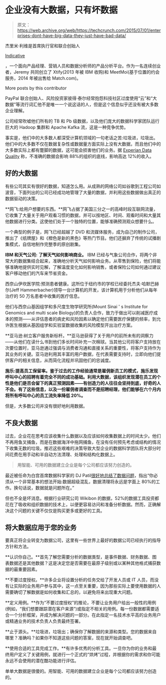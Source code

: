 # 企业没有大数据，只有坏数据 

> 原文：<https://web.archive.org/web/https://techcrunch.com/2015/07/01/enterprises-dont-have-big-data-they-just-have-bad-data/>

杰里米·利维是首席执行官和联合创始人

[Indicative](https://web.archive.org/web/20221206182320/http://www.indicative.com/)

，一个面向产品经理、营销人员和数据分析师的产品分析平台。作为一名连续创业者，Jeremy 共同创立了 Xtify(2013 年被 IBM 收购)和 MeetMoi(基于位置的约会服务，2014 年被出售给 Match.com)。

More posts by this contributor

PayPal 联合创始人、风险投资家彼得·泰尔经常抱怨科技社区过度使用“云”和“大数据”等流行词汇他不是唯一一个说这话的人，但是这个信息似乎还没有被大多数企业理解。

公司经常吹嘘他们所有的 TB 和 Pb 级数据，以及他们庞大的数据科学家团队运行巨大的 Hadoop 集群和 Apache Kafka 流，这是一种竞争优势。

事实是，他们中的大多数人都深受计算机领域的一句老话之苦:垃圾进，垃圾出。他们中的大多数不仅在数据复杂性或数据量方面实际上没有大数据，而且他们中的大多数实际上都有蹩脚的数据，这可能会损害他们的业务。据 [Experian Data Quality](https://web.archive.org/web/20221206182320/http://www.qas.co.uk/blog/data-quality/well-oiled-data-machine/) 称，不准确的数据会影响 88%的组织的底线，影响高达 12%的收入。

## 好的大数据

有些公司其实有很好的数据，知道怎么用。从成熟的网络公司如谷歌到工程公司如波音，下面列出的公司已经成功地管理了大量的数据，并利用这些数据做出真正的数据驱动的决策。

**网飞:给用户想要的东西。**网飞占据了美国三分之一的高峰时段互联网流量，它收集了大量关于用户观看习惯的数据，并可以按地区、时间、观看时间和大量其他数据进行分类。这使他们处于一个独特的位置，能够准确预测观众想要什么。

一个典型的例子是，网飞已经超越了 DVD 和流媒体服务，成为自己的制作公司，推出了《纸牌屋》和《橙色是新的黑色》等热门节目。他们还摒弃了传统的试播剧集模式，自信地制作完整季的原创剧集。

**IBM 和天气公司:** **了解天气如何影响商业。** IBM 已经与气象公司合作，将两个非常大的数据集结合起来，准确地分析天气如何影响业务。从零售到保险，他们将能够准确地提供实时见解，了解温度变化如何影响销售，或者保险公司如何通过建议客户移动他们的汽车来节省资金。

西奈山伊坎医学院:预测患者健康。这所位于纽约市的学校已经委托杰夫·哈默巴赫尔(Jeff Hammerbacher)领导一台计算机的开发，该计算机用于分析他们从每年治疗的 50 万名患者中收集的医疗信息。

他们与西奈山基因组学和多尺度生物学研究所(Mount Sinai ' s Institute for Genomics and multi scale Biology)的负责人合作，致力于做出可以削减医疗成本的预测——从评估患者的病史和风险因素以确定他们需要医疗保健的频率，到允许医生根据从基因组学和实验室数据收集的风险模型开出治疗方案。

**亚马逊:树立客户服务新标杆。**亚马逊获得了关于用户的前所未有的洞察力——从他们在读什么书到他们多长时间补充一次棉球。当其他公司将客户支持放在次要位置时，亚马逊通过强调与消费者沟通和直接关系的重要性，将客户支持作为其业务的关键。亚马逊利用其丰富的用户数据，在代表需要支持时，立即向他们提供客户的相关信息，从而简化流程并巩固他们的忠诚度。

**施乐:提高员工保留率。鉴于过去的工作经验通常是雇佣新员工的模式，施乐发现呼叫中心的招聘有着完全不同的成功基础。利用大数据，该组织发现潜在员工的个性是他们是否会留下的真正预测因素——有创造力的人往往会坚持到底，好奇的人不会。有了这些信息，以及一份雇佣者调查而不是招聘经理，他们能够在六个月内将所有呼叫中心的员工流失率降低 20%。**

但是，大多数公司并没有很好地利用数据。

## 不良大数据

过去，企业花在思考应该收集什么数据以及应该如何收集数据上的时间太少。他们不再用鱼叉捕鱼，而是在数据海洋中拖网捕鱼，在没有任何预先考虑或结构的情况下收集无数的垃圾。推迟这些艰难的决策导致大型企业的数据科学团队将大部分时间花费在用手动和半自动方法清理、处理和结构化数据上。

> 用智能、可用的数据建立企业是每个公司都应该努力创造的。

最近被任命为白宫首席数据科学家的 DJ Patil[很好地总结了数据问题](https://web.archive.org/web/20221206182320/http://firstround.com/review/everything-we-wish-wed-known-about-building-data-products/)，指出“你必须从一个非常基本的想法开始:数据超级混乱，数据清理将永远是字面上 80%的工作。换句话说，数据就是问题所在。”

但也不全是坏消息。根据行业研究公司 Wikibon 的数据，52%的数据工具投资都花在了吸收和组织数据的技术上，以便更容易访问和准备分析数据。然而，正确解决这个问题的关键不仅仅是购买更多或更好的工具。

## 将大数据应用于您的业务

要真正将企业转变为数据公司，这里有一些世界上最好的数据公司已经执行的指导方针和方法。

**认识你自己。**首先了解您需要分析的数据类型，是事件数据、财务数据、图表数据还是其他数据？这是决定您是否需要在最原子级别或以某种其他格式捕获数据的最重要因素。

**不要过度授权。**许多企业将设置分析的任务交给了开发人员或 IT 人员，而没有让实际的业务用户参与其中，这一点至关重要，因为那些实际上要使用数据的人需要确切了解数据是如何收集和汇总的，以避免将来出现重大问题。

**定义用例。**作为“不要过度授权”的推论，不要让业务用户给出一般性的用例(例如，“我们想要跟踪潜在客户来源”)或指定不相关的用例。每一份数据都需要适合一个分析框架，并成为解决问题的一部分。在此指定一名技术水平高的业务用户或精通业务的技术负责人负责最终签署。

**止于源头。**垃圾进，垃圾出；确保你了解数据的来源和类型。您的数据来自哪里？准确吗？如果你不知道这些问题的答案，现在就开始调查吧。

**使用合适的工具完成工作。**有许多优秀的分析工具。一旦你为你的业务和最终用户定义了关键用例，就进行一个正式的“烘烤”过程，并根据你的需求和你可能永远不会使用的潜在酷功能进行评估。

单单大数据是很傻的。用智能、可用的数据建立企业是每个公司都应该努力创造的。